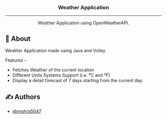 <h3 align="center">Weather Application</h3>

<div align="center">

</div>

---

<p align="center"> Weather Application using OpenWeatherAPI.
    <br> 
</p>

## 🧐 About <a name = "about"></a>

Weather Application made using Java and Volley.

Features -
- Fetches Weather of the current location
- Different Units Systems Support (i.e. °C and °F)
- Display a detail forecast of 7 days starting from the current day.

## ✍️ Authors <a name = "authors"></a>

- [@mishra5047](https://github.com/mishra5047)
